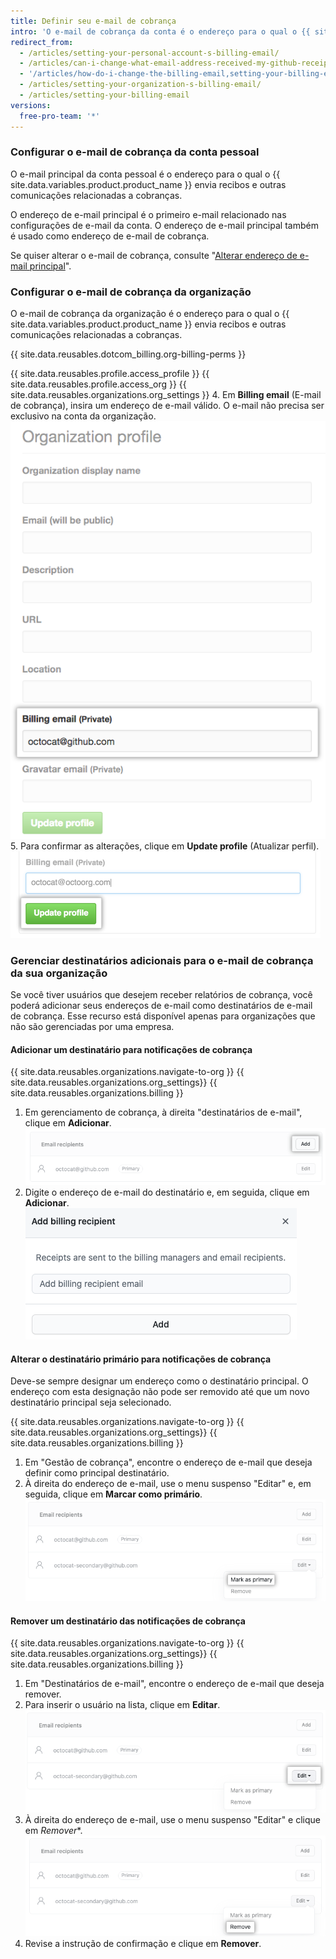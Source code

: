 ```yaml
---
title: Definir seu e-mail de cobrança
intro: 'O e-mail de cobrança da conta é o endereço para o qual o {{ site.data.variables.product.product_name }} envia recibos e outras comunicações relacionadas a cobranças.'
redirect_from:
  - /articles/setting-your-personal-account-s-billing-email/
  - /articles/can-i-change-what-email-address-received-my-github-receipt/
  - '/articles/how-do-i-change-the-billing-email,setting-your-billing-email/'
  - /articles/setting-your-organization-s-billing-email/
  - /articles/setting-your-billing-email
versions:
  free-pro-team: '*'
---
```


### Configurar o e-mail de cobrança da conta pessoal

O e-mail principal da conta pessoal é o endereço para o qual o {{ site.data.variables.product.product_name }} envia recibos e outras comunicações relacionadas a cobranças.

O endereço de e-mail principal é o primeiro e-mail relacionado nas configurações de e-mail da conta. O endereço de e-mail principal também é usado como endereço de e-mail de cobrança.

Se quiser alterar o e-mail de cobrança, consulte "[Alterar endereço de e-mail principal](/articles/changing-your-primary-email-address)".

### Configurar o e-mail de cobrança da organização

O e-mail de cobrança da organização é o endereço para o qual o {{ site.data.variables.product.product_name }} envia recibos e outras comunicações relacionadas a cobranças.

{{ site.data.reusables.dotcom_billing.org-billing-perms }}

{{ site.data.reusables.profile.access_profile }}
{{ site.data.reusables.profile.access_org }}
{{ site.data.reusables.organizations.org_settings }}
4. Em **Billing email** (E-mail de cobrança), insira um endereço de e-mail válido. O e-mail não precisa ser exclusivo na conta da organização. ![Caixa de texto Billing email (E-mail de cobrança)](/assets/images/help/settings/org-billing-email.png)
5. Para confirmar as alterações, clique em **Update profile** (Atualizar perfil). ![Botão Update profile (Atualizar perfil)](/assets/images/help/settings/update-profile-button.png)

### Gerenciar destinatários adicionais para o e-mail de cobrança da sua organização

Se você tiver usuários que desejem receber relatórios de cobrança, você poderá adicionar seus endereços de e-mail como destinatários de e-mail de cobrança. Esse recurso está disponível apenas para organizações que não são gerenciadas por uma empresa.

#### Adicionar um destinatário para notificações de cobrança

{{ site.data.reusables.organizations.navigate-to-org }}
{{ site.data.reusables.organizations.org_settings}}
{{ site.data.reusables.organizations.billing }}
1. Em gerenciamento de cobrança, à direita "destinatários de e-mail", clique em **Adicionar**. ![Adicionar destinatário](/assets/images/help/billing/billing-add-email-recipient.png)
1. Digite o endereço de e-mail do destinatário e, em seguida, clique em **Adicionar**. ![Adicionar modal de destinatário](/assets/images/help/billing/billing-add-email-recipient-modal.png)

#### Alterar o destinatário primário para notificações de cobrança

Deve-se sempre designar um endereço como o destinatário principal. O endereço com esta designação não pode ser removido até que um novo destinatário principal seja selecionado.

{{ site.data.reusables.organizations.navigate-to-org }}
{{ site.data.reusables.organizations.org_settings}}
{{ site.data.reusables.organizations.billing }}
1. Em "Gestão de cobrança", encontre o endereço de e-mail que deseja definir como principal destinatário.
1. À direita do endereço de e-mail, use o menu suspenso "Editar" e, em seguida, clique em **Marcar como primário**. ![Marque o destinatário primário](/assets/images/help/billing/billing-change-primary-email-recipient.png)

#### Remover um destinatário das notificações de cobrança

{{ site.data.reusables.organizations.navigate-to-org }}
{{ site.data.reusables.organizations.org_settings}}
{{ site.data.reusables.organizations.billing }}
1. Em "Destinatários de e-mail", encontre o endereço de e-mail que deseja remover.
1. Para inserir o usuário na lista, clique em **Editar**. ![Editar destinatário](/assets/images/help/billing/billing-edit-email-recipient.png)
1. À direita do endereço de e-mail, use o menu suspenso "Editar" e clique em *Remover**. ![Remover destinatário](/assets/images/help/billing/billing-remove-email-recipient.png)
1. Revise a instrução de confirmação e clique em **Remover**.
